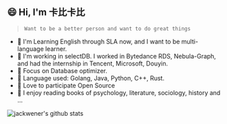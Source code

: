 ## 😄 Hi, I'm 卡比卡比

> `Want to be a better person and want to do great things`

- :musical_score: I'm Learning English through SLA now, and I want to be multi-language learner.
- :crown: I'm working in selectDB. I worked in Bytedance RDS, Nebula-Graph, and had the internship in Tencent, Microsoft, Douyin.
- :beer: Focus on Database optimizer.
- :fish_cake: Language used: Golang, Java, Python, C++, Rust.
- :rice_cracker: Love to participate Open Source
- :shaved_ice: I enjoy reading books of psychology, literature, sociology, history and ...

![jackwener's github stats](https://github-readme-stats.vercel.app/api?username=jackwener)
